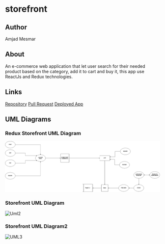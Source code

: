 # storefront

## Author

Amjad Mesmar

## About

An e-commerce web application that let user search for their needed product based on the category, add it to cart and buy it, this app use ReactJs and  Redux technologies.

## Links

[Repository](https://github.com/AmjadMesmar/storefront)
[Pull Request](https://github.com/AmjadMesmar/storefront/pull/1)
[Deployed App](https://souls-storefront.netlify.app/)

## UML Diagrams

### Redux Storefront UML Diagram

![Uml](./storefront-uml1.jpg)

### Storefront UML Diagram

![Uml2]()

### Storefront UML Diagram2

![UML3]()
